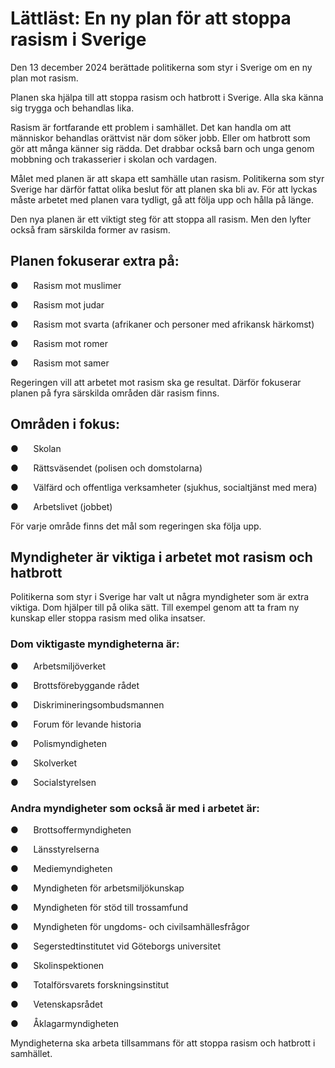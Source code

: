 # Lättläst: En ny plan för att stoppa rasism i Sverige

Den 13 december 2024 berättade politikerna som styr i Sverige om en ny plan mot rasism.

Planen ska hjälpa till att stoppa rasism och hatbrott i Sverige.
Alla ska känna sig trygga och behandlas lika.

Rasism är fortfarande ett problem i samhället.
Det kan handla om att människor behandlas orättvist när dom söker jobb.
Eller om hatbrott som gör att många känner sig rädda.
Det drabbar också barn och unga genom mobbning och trakasserier i skolan och vardagen.

Målet med planen är att skapa ett samhälle utan rasism.
Politikerna som styr Sverige har därför fattat olika beslut för att planen ska bli av.
För att lyckas måste arbetet med planen vara tydligt, gå att följa upp och hålla på länge.

Den nya planen är ett viktigt steg för att stoppa all rasism.
Men den lyfter också fram särskilda former av rasism.

## Planen fokuserar extra på:

●      Rasism mot muslimer

●      Rasism mot judar

●      Rasism mot svarta (afrikaner och personer med afrikansk härkomst)

●      Rasism mot romer

●      Rasism mot samer

Regeringen vill att arbetet mot rasism ska ge resultat.
Därför fokuserar planen på fyra särskilda områden där rasism finns.

## Områden i fokus:

●      Skolan

●      Rättsväsendet (polisen och domstolarna)

●      Välfärd och offentliga verksamheter (sjukhus, socialtjänst med mera)

●      Arbetslivet (jobbet)

För varje område finns det mål som regeringen ska följa upp.

## Myndigheter är viktiga i arbetet mot rasism och hatbrott

Politikerna som styr i Sverige har valt ut några myndigheter som är extra viktiga.
Dom hjälper till på olika sätt.
Till exempel genom att ta fram ny kunskap eller stoppa rasism med olika insatser.

### Dom viktigaste myndigheterna är:

●      Arbetsmiljöverket

●      Brottsförebyggande rådet

●      Diskrimineringsombudsmannen

●      Forum för levande historia

●      Polismyndigheten

●      Skolverket

●      Socialstyrelsen

### Andra myndigheter som också är med i arbetet är:

●      Brottsoffermyndigheten

●      Länsstyrelserna

●      Mediemyndigheten

●      Myndigheten för arbetsmiljökunskap

●      Myndigheten för stöd till trossamfund

●      Myndigheten för ungdoms- och civilsamhällesfrågor

●      Segerstedtinstitutet vid Göteborgs universitet

●      Skolinspektionen

●      Totalförsvarets forskningsinstitut

●      Vetenskapsrådet

●      Åklagarmyndigheten

Myndigheterna ska arbeta tillsammans för att stoppa rasism och hatbrott i samhället.
